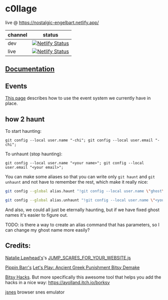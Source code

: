 # c0llage

live @ https://nostalgic-engelbart.netlify.app/

| channel | status |
| ------- | ------ |
| dev     | [![Netlify Status](https://api.netlify.com/api/v1/badges/2d805f27-ae43-4430-a3a1-be770b1f47e0/deploy-status)](https://app.netlify.com/sites/hungry-engelbart/deploys) |
| live    | [![Netlify Status](https://api.netlify.com/api/v1/badges/6860a8e5-060b-4ff4-8fbc-7643404c0d84/deploy-status)](https://app.netlify.com/sites/nostalgic-engelbart/deploys) |

## [Documentation](./docs/index.md)

## Events

  [This page](Events.md) describes how to use the event system we currently have in place.

## how 2 haunt

To start haunting:
```
git config --local user.name "-chi"; git config --local user.email "-chi";
```

To unhaunt (stop haunting):
```
git config --local user.name "<your name>"; git config --local user.email "<your email>";
```

You can make some aliases so that you can write only `git haunt` and `git unhaunt` and not have to remember the rest, which make it really nice:
```sh
git config --global alias.haunt "!git config --local user.name \"ghost\" && git config --local user.email \"ghost\""
```

```sh
git config --global alias.unhaunt "!git config --local user.name \"<your name>\" && git config --local user.email \"<your email>\""
```

And also, we could all just be eternally haunting, but if we have fixed ghost names it's easier to figure out.

TODO: is there a way to create an alias command that has parameters, so I can change my ghost name more easily?

## Credits:

[Natalie Lawhead's](https://alienmelon.itch.io/)'s [JUMP_SCARES_FOR_YOUR_WEBSITE.js](http://tetrageddon.com/scaresoft/)

[Pippin Barr's](http://www.pippinbarr.com/) [Let's Play: Ancient Greek Punishment Bitsy Demake](https://github.com/pippinbarr/lets-play-ancient-greek-punishment-bitsy-demake)

[Bitsy Hacks](https://github.com/seleb/bitsy-hacks). But more specifically this awesome tool that helps you add the hacks in a nice way: https://ayolland.itch.io/borksy

[jsnes](https://github.com/bfirsh/jsnes) browser snes emulator
